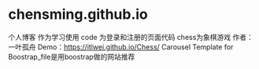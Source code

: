 # chensming.github.io
个人博客
作为学习使用
     code 为登录和注册的页面代码
     chess为象棋游戏 作者：一叶孤舟 Demo：https://itlwei.github.io/Chess/
     Carousel Template for Boostrap_file是用boostrap做的网站推荐
     
